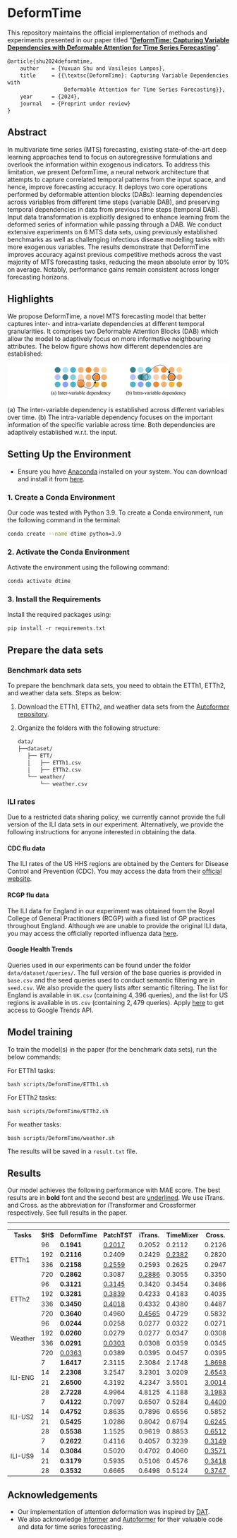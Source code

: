 # DeformTime

This repository maintains the official implementation of methods and experiments presented in our paper titled "<a href="https://arxiv.org/abs/2406.07438"><strong>DeformTime: Capturing Variable Dependencies with Deformable Attention for Time Series Forecasting</strong></a>".

<!-- [DEFORMTIME: Capturing Variable Dependencies with Deformable Attention for Time Series Forecasting](https://arxiv.org/abs/2030.12345).  -->

<!-- [[project]](https://claudiashu.github.io/publications/2024-arXiv-deformtime/) [[paper]](http) -->

<!-- ## Reference -->

<!-- To cite our paper please use:-->

```
@article{shu2024deformtime,
    author    = {Yuxuan Shu and Vasileios Lampos},
    title     = {{\textsc{DeformTime}: Capturing Variable Dependencies with
                  Deformable Attention for Time Series Forecasting}},
    year      = {2024},
    journal   = {Preprint under review}
}
```

## Abstract

<link rel="stylesheet" href="style.css">
<!-- <img src=img/figure1.png> -->

In multivariate time series (MTS) forecasting, existing state-of-the-art deep learning approaches tend to focus on autoregressive formulations and overlook the information within exogenous indicators. To address this limitation, we present <span class="small-caps">DeformTime</span>, a neural network architecture that attempts to capture correlated temporal patterns from the input space, and hence, improve forecasting accuracy. It deploys two core operations performed by deformable attention blocks (DABs): learning dependencies across variables from different time steps (variable DAB), and preserving temporal dependencies in data from previous time steps (temporal DAB). Input data transformation is explicitly designed to enhance learning from the deformed series of information while passing through a DAB. We conduct extensive experiments on 6 MTS data sets, using previously established benchmarks as well as challenging infectious disease modelling tasks with more exogenous variables. The results demonstrate that <span class="small-caps">DeformTime</span> improves accuracy against previous competitive methods across the vast majority of MTS forecasting tasks, reducing the mean absolute error by 10\% on average. Notably, performance gains remain consistent across longer forecasting horizons.

## Highlights

We propose <span class="small-caps">DeformTime</span>, a novel MTS forecasting model that better captures inter- and intra-variate dependencies at different temporal granularities. It comprises two Deformable Attention Blocks (DAB) which allow the model to adaptively focus on more informative neighbouring attributes. The below figure shows how different dependencies are established:

<img src=img/dependency.png>

(a) The inter-variable dependency is established across different variables over time. (b) The intra-variable dependency focuses on the important information of the specific variable across time. Both dependencies are adaptively established w.r.t. the input.


## Setting Up the Environment

- Ensure you have [Anaconda](https://www.anaconda.com/products/distribution) installed on your system. You can download and install it from [here](https://www.anaconda.com/products/distribution#download-section).

### 1. Create a Conda Environment

<!-- Maybe have a small paragragh on what environment and device the code and requirements have been tested on -->
Our code was tested with Python 3.9. To create a Conda environment, run the following command in the terminal:

```sh
conda create --name dtime python=3.9
```

### 2. Activate the Conda Environment

Activate the environment using the following command:

```sh
conda activate dtime
```

### 3. Install the Requirements

Install the required packages using:

```setup
pip install -r requirements.txt
```

## Prepare the data sets

### Benchmark data sets

To prepare the benchmark data sets, you need to obtain the ETTh1, ETTh2, and weather data sets. Steps as below:

1. Download the ETTh1, ETTh2, and weather data sets from the [Autoformer repository](https://github.com/thuml/Autoformer).
2. Organize the folders with the following structure:

    ```
    data/
    ├──dataset/
       ├── ETT/
       │   ├── ETTh1.csv
       │   ├── ETTh2.csv
       └── weather/
           └── weather.csv
    ```

### ILI rates

Due to a restricted data sharing policy, we currently cannot provide the full version of the ILI data sets in our experiment. Alternatively, we provide the following instructions for anyone interested in obtaining the data.

#### CDC flu data

The ILI rates of the US HHS regions are obtained by the Centers for Disease Control and Prevention (CDC). You may access the data from their [official website](https://gis.cdc.gov/grasp/fluview/fluportaldashboard.html).

#### RCGP flu data

The ILI data for England in our experiment was obtained from the Royal College of General Practitioners (RCGP) with a fixed list of GP practices throughout England. Although we are unable to provide the original ILI data, you may access the officially reported influenza data [here](https://www.gov.uk/government/collections/weekly-national-flu-reports).

#### Google Health Trends

Queries used in our experiments can be found under the folder `data/dataset/queries/`. The full version of the base queries is provided in `base.csv` and the seed queries used to conduct semantic filtering are in `seed.csv`. We also provide the query lists after semantic filtering. The list for England is available in `UK.csv` (containing $4{,}396$ queries), and the list for US regions is available in `US.csv` (containing $2{,}479$ queries). Apply [here](https://support.google.com/trends/contact/trends_api) to get access to Google Trends API.


## Model training

To train the model(s) in the paper (for the benchmark data sets), run the below commands:

For ETTh1 tasks:
```ETTh1
bash scripts/DeformTime/ETTh1.sh
```

For ETTh2 tasks:
```ETTh2
bash scripts/DeformTime/ETTh2.sh
```

For weather tasks:
```weather
bash scripts/DeformTime/weather.sh
```

The results will be saved in a `result.txt` file.


## Results

Our model achieves the following performance with MAE score. The best results are in **bold** font and the second best are <ins>underlined</ins>. We use iTrans. and Cross. as the abbreviation for iTransformer and Crossformer respectively. See full results in the paper.
<!-- (We use $\epsilon~\\%$ to denote the SMAPE score. See more details in the paper.) -->

<!DOCTYPE html>
<html lang="en">

<body>

<table>
<hr>
  <tr>
    <th>Tasks</th>
    <th>$H$</th>
    <th class="small-caps">DeformTime</th>
    <th>PatchTST</th>
    <th>iTrans.</th>
    <th>TimeMixer</th>
    <th>Cross.</th>
    <th>LightTS</th>
    <th>DLinear</th>

  </tr>

  <tr>
    <td rowspan="4">ETTh1</td>
    <td>96</td>
    <td><b>0.1941</b></td>
    <td><ins>0.2017</ins></td>
    <td>0.2052</td>
    <td>0.2112</td>
    <td>0.2126</td>
    <td>0.2215</td>
    <td>0.2599</td>
  </tr>
  <tr>
    <td>192</td>
    <td><b>0.2116</b></td>
    <td>0.2409</td>
    <td>0.2429</td>
    <td><ins>0.2382</ins></td>
    <td>0.2820</td>
    <td>0.2636</td>
    <td>0.3798</td>

  </tr>
  <tr>
    <td>336</td>
    <td><b>0.2158</b></td>
    <td><ins>0.2559</ins></td>
    <td>0.2593</td>
    <td>0.2625</td>
    <td>0.2947</td>
    <td>0.2807</td>
    <td>0.6328</td>

  </tr>
  <tr>
    <td>720</td>
    <td><b>0.2862</b></td>
    <td>0.3087</td>
    <td><ins>0.2886</ins></td>
    <td>0.3055</td>
    <td>0.3350</td>
    <td>0.5334</td>
    <td>0.7563</td>

  </tr>

  <tr>
    <td rowspan="4">ETTh2</td>
    <td>96</td>
    <td><b>0.3121</b></td>
    <td><ins>0.3145</ins></td>
    <td>0.3420</td>
    <td>0.3454</td>
    <td>0.3486</td>
    <td>0.3507</td>
    <td>0.3349</td>

  </tr>
  <tr>
    <td>192</td>
    <td><b>0.3281</b></td>
    <td><ins>0.3839</ins></td>
    <td>0.4233</td>
    <td>0.4183</td>
    <td>0.4035</td>
    <td>0.4022</td>
    <td>0.4084</td>

  </tr>
  <tr>
    <td>336</td>
    <td><b>0.3450</b></td>
    <td><ins>0.4018</ins></td>
    <td>0.4332</td>
    <td>0.4380</td>
    <td>0.4487</td>
    <td>0.4425</td>
    <td>0.4710</td>

  </tr>
  <tr>
    <td>720</td>
    <td><b>0.3640</b></td>
    <td>0.4960</td>
    <td><ins>0.4565</ins></td>
    <td>0.4729</td>
    <td>0.5832</td>
    <td>0.6252</td>
    <td>0.7981</td>

  </tr>

  <tr>
    <td rowspan="4">Weather</td>
    <td>96</td>
    <td><b>0.0244</b></td>
    <td>0.0258</td>
    <td>0.0277</td>
    <td>0.0322</td>
    <td>0.0271</td>
    <td>0.0293</td>
    <td><ins>0.0251</ins></td>

  </tr>
  <tr>
    <td>192</td>
    <td><b>0.0260</b></td>
    <td>0.0279</td>
    <td>0.0277</td>
    <td>0.0347</td>
    <td>0.0308</td>
    <td>0.0319</td>
    <td><ins>0.0270</ins></td>

  </tr>
  <tr>
    <td>336</td>
    <td><b>0.0291</b></td>
    <td><ins>0.0303</ins></td>
    <td>0.0308</td>
    <td>0.0359</td>
    <td>0.0345</td>
    <td>0.0317</td>
    <td>0.0305</td>

  </tr>
  <tr>
    <td>720</td>
    <td><ins>0.0363</ins></td>
    <td>0.0389</td>
    <td>0.0395</td>
    <td>0.0457</td>
    <td>0.0395</td>
    <td>0.0386</td>
    <td><b>0.0352</b></td>

  </tr>

  <tr>
    <td rowspan="4">ILI-ENG</td>
    <td>7</td>
    <td><b>1.6417</b></td>
    <td>2.3115</td>
    <td>2.3084</td>
    <td>2.1748</td>
    <td><ins>1.8698</ins></td>
    <td>2.2397</td>
    <td>2.8214</td>

  </tr>
  <tr>
    <td>14</td>
    <td><b>2.2308</b></td>
    <td>3.2547</td>
    <td>3.2301</td>
    <td>3.0209</td>
    <td><ins>2.6543</ins></td>
    <td>2.6879</td>
    <td>3.7922</td>

  </tr>
  <tr>
    <td>21</td>
    <td><b>2.6500</b></td>
    <td>4.3192</td>
    <td>4.2347</td>
    <td>3.5501</td>
    <td><ins>3.0014</ins></td>
    <td>3.3616</td>
    <td>4.4739</td>

  </tr>
  <tr>
    <td>28</td>
    <td><b>2.7228</b></td>
    <td>4.9964</td>
    <td>4.8125</td>
    <td>4.1188</td>
    <td><ins>3.1983</ins></td>
    <td>3.4132</td>
    <td>5.0347</td>

  </tr>

  <tr>
    <td rowspan="4">ILI-US2</td>
    <td>7</td>
    <td><b>0.4122</b></td>
    <td>0.7097</td>
    <td>0.6507</td>
    <td>0.5284</td>
    <td><ins>0.4400</ins></td>
    <td>0.4632</td>
    <td>0.7355</td>

  </tr>
  <tr>
    <td>14</td>
    <td><b>0.4752</b></td>
    <td>0.8635</td>
    <td>0.7896</td>
    <td>0.6556</td>
    <td>0.5852</td>
    <td><ins>0.5827</ins></td>
    <td>0.8435</td>

  </tr>
  <tr>
    <td>21</td>
    <td><b>0.5425</b></td>
    <td>1.0286</td>
    <td>0.8042</td>
    <td>0.6794</td>
    <td><ins>0.6245</ins></td>
    <td>0.6683</td>
    <td>0.9124</td>

  </tr>
  <tr>
    <td>28</td>
    <td><b>0.5538</b></td>
    <td>1.1525</td>
    <td>0.9619</td>
    <td>0.8853</td>
    <td><ins>0.6512</ins></td>
    <td>0.7175</td>
    <td>0.9805</td>

  </tr>

  <tr>
    <td rowspan="4">ILI-US9</td>
    <td>7</td>
    <td><b>0.2622</b></td>
    <td>0.4116</td>
    <td>0.4057</td>
    <td>0.3239</td>
    <td><ins>0.3149</ins></td>
    <td>0.3185</td>
    <td>0.4675</td>

  </tr>
  <tr>
    <td>14</td>
    <td><b>0.3084</b></td>
    <td>0.5020</td>
    <td>0.4702</td>
    <td>0.4060</td>
    <td><ins>0.3571</ins></td>
    <td>0.3791</td>
    <td>0.5467</td>

  </tr>
  <tr>
    <td>21</td>
    <td><b>0.3179</b></td>
    <td>0.5935</td>
    <td>0.5106</td>
    <td>0.4576</td>
    <td><ins>0.3418</ins></td>
    <td>0.4754</td>
    <td>0.6001</td>

  </tr>
  <tr>
    <td>28</td>
    <td><b>0.3532</b></td>
    <td>0.6665</td>
    <td>0.6498</td>
    <td>0.5124</td>
    <td><ins>0.3747</ins></td>
    <td>0.4769</td>
    <td>0.6564</td>

  </tr>

</table>
</table>

</body>
</html>

## Acknowledgements

- Our implementation of attention deformation was inspired by [DAT](https://github.com/LeapLabTHU/DAT).
- We also acknowledge [Informer](https://github.com/zhouhaoyi/Informer2020) and [Autoformer](https://github.com/thuml/Autoformer) for their valuable code and data for time series forecasting.

